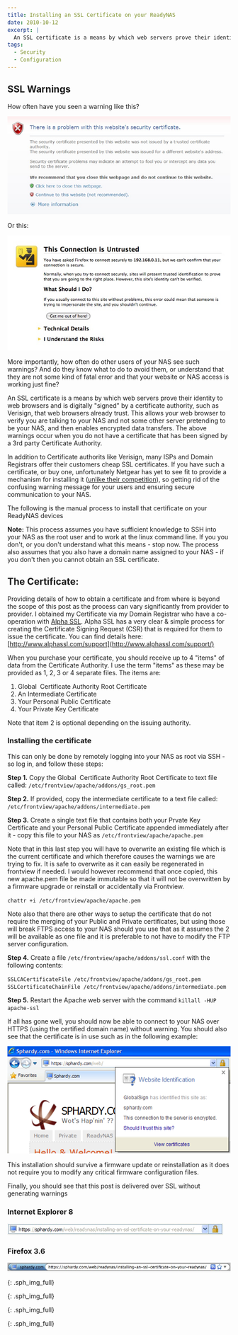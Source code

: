 ```yaml
---
title: Installing an SSL Certificate on your ReadyNAS
date: 2010-10-12
excerpt: |
  An SSL certificate is a means by which web servers prove their identity to web browsers and is digitally "signed" by a certificate authority, such as Verisign, that web browsers already trust.
tags:
  - Security
  - Configuration
---
```


## SSL Warnings

How often have you seen a warning like this?

![IE SSL Warning][]

Or this:

![FF SSL Warning][]

More importantly, how often do other users of your NAS see such warnings? And do they know what to do to avoid them, or understand that they are not some kind of fatal error and that your website or NAS access is working just fine?

An SSL certificate is a means by which web servers prove their identity to web browsers and is digitally "signed" by a certificate authority, such as Verisign, that web browsers already trust. This allows your web browser to verify you are talking to your NAS and not some other server pretending to be your NAS, and then enables encrypted data transfers. The above warnings occur when you do not have a certificate that has been signed by a 3rd party Certificate Authority.

In addition to Certificate authorits like Verisign, many ISPs and Domain Registrars offer their customers cheap SSL certificates. If you have such a certificate, or buy one, unfortunately Netgear has yet to see fit to provide a mechanism for installing it ([unlike their competition](http://docs.qnap.com/nas/eng/index.html?virtual_host.htm)), so getting rid of the confusing warning message for your users and ensuring secure communication to your NAS.

The following is the manual process to install that certificate on your ReadyNAS devices

**Note:** This process assumes you have sufficient knowledge to SSH into your NAS as the root user and to work at the linux command line. If you you don't, or you don't understand what this means - stop now. The process also assumes that you also have a domain name assigned to your NAS - if you don't then you cannot obtain an SSL certificate.

## The Certificate:

Providing details of how to obtain a certificate and from where is beyond the scope of this post as the process can vary significantly from provider to provider. I obtained my Certificate via my Domain Registrar who have a co-operation with [Alpha SSL](http://www.alphassl.com/). Alpha SSL has a very clear & simple process for creating the Certificate Signing Request (CSR) that is required for them to issue the certificate. You can find details here: [http://www.alphassl.com/support](http://www.alphassl.com/support/)

When you purchase your certificate, you should receive up to 4 "items" of data from the Certificate Authority. I use the term "items" as these may be provided as 1, 2, 3 or 4 separate files. The items are:

1. Global  Certificate Authority Root Certificate
2. An Intermediate Certificate
3. Your Personal Public Certificate
4. Your Private Key Certificate

Note that item 2 is optional depending on the issuing authority.

###  Installing the certificate

This can only be done by remotely logging into your NAS as root via SSH - so log in, and follow these steps:

**Step 1.** Copy the Global  Certificate Authority Root Certificate to text file called: `/etc/frontview/apache/addons/gs_root.pem`

**Step 2.** If provided, copy the intermediate certificate to a text file called: `/etc/frontview/apache/addons/intermediate.pem`

**Step 3.** Create a single text file that contains both your Prvate Key Certificate and your Personal Public Certificate appended immediately after it - copy this file to your NAS as `/etc/frontview/apache/apache.pem`

Note that in this last step you will have to overwrite an existing file which is the current certificate and which therefore causes the warnings we are trying to fix. It is safe to overwrite as it can easily be regenerated in frontview if needed. I would however recommend that once copied, this new apache.pem file be made immutable so that it will not be overwritten by a firmware upgrade or reinstall or accidentally via Frontview.

`chattr +i /etc/frontview/apache/apache.pem`

Note also that there are other ways to setup the certificate that do not require the merging of your Public and Private certificates, but using those will break FTPS access to your NAS should you use that as it assumes the 2 will be available as one file and it is preferable to not have to modify the FTP server configuration.

**Step 4.** Create a file `/etc/frontview/apache/addons/ssl.conf` with the following contents:

`SSLCACertificateFile /etc/frontview/apache/addons/gs_root.pem`
`SSLCertificateChainFile /etc/frontview/apache/addons/intermediate.pem`

**Step 5.** Restart the Apache web server with the command `killall -HUP apache-ssl`

If all has gone well, you should now be able to connect to your NAS over HTTPS (using the certified domain name) without warning. You should also see that the certificate is in use such as in the following example:

![IE SSL Valid][]

This installation should survive a firmware update or reinstallation as it does not require you to modify any critical firmware configuration files.

Finally, you should see that this post is delivered over SSL without generating warnings

###  Internet Explorer 8

![IE Screenshot][]

###  Firefox 3.6

![FF Screenshot][]

[IE SSL Valid]:   /assets/images/readynas/iessl.png
{: .sph_img_full}

[IE SSL Warning]: /assets/images/readynas/iesslwarning.jpg

[FF SSL Warning]: /assets/images/readynas/ffsslwarning.jpg
{: .sph_img_full}

[IE Screenshot]:  /assets/images/readynas/Screen-shot-2010-10-14-at-14.54.58.jpg
{: .sph_img_full}

[FF Screenshot]:  /assets/images/readynas/Screen-shot-2010-10-14-at-14.54.10.jpg
{: .sph_img_full}
